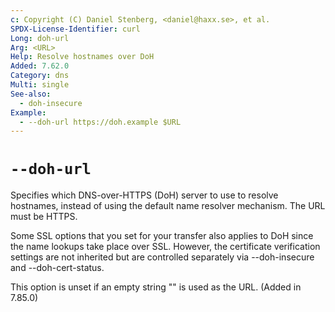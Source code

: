 ```yaml
---
c: Copyright (C) Daniel Stenberg, <daniel@haxx.se>, et al.
SPDX-License-Identifier: curl
Long: doh-url
Arg: <URL>
Help: Resolve hostnames over DoH
Added: 7.62.0
Category: dns
Multi: single
See-also:
  - doh-insecure
Example:
  - --doh-url https://doh.example $URL
---
```


# `--doh-url`

Specifies which DNS-over-HTTPS (DoH) server to use to resolve hostnames,
instead of using the default name resolver mechanism. The URL must be HTTPS.

Some SSL options that you set for your transfer also applies to DoH since the
name lookups take place over SSL. However, the certificate verification
settings are not inherited but are controlled separately via --doh-insecure
and --doh-cert-status.

This option is unset if an empty string "" is used as the URL.
(Added in 7.85.0)
